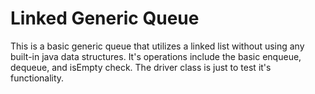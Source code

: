 # Linked Generic Queue
This is a basic generic queue that utilizes a linked list without using any built-in java data structures.
It's operations include the basic enqueue, dequeue, and isEmpty check.
The driver class is just to test it's functionality. 
